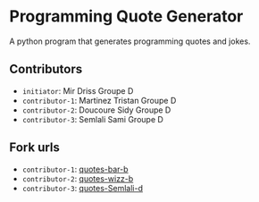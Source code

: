 # Programming Quote Generator

A python program that generates programming quotes and jokes.

## Contributors
- `initiator`: Mir Driss Groupe D
- `contributor-1`: Martinez Tristan Groupe D
- `contributor-2`: Doucoure Sidy Groupe D
- `contributor-3`: Semlali Sami Groupe D

## Fork urls
- `contributor-1`: [quotes-bar-b](url-1)
- `contributor-2`: [quotes-wizz-b](url-2)
- `contributor-3`: [quotes-Semlali-d](git@github.com:issonotakashi/quotes-Semlali-D.git)
